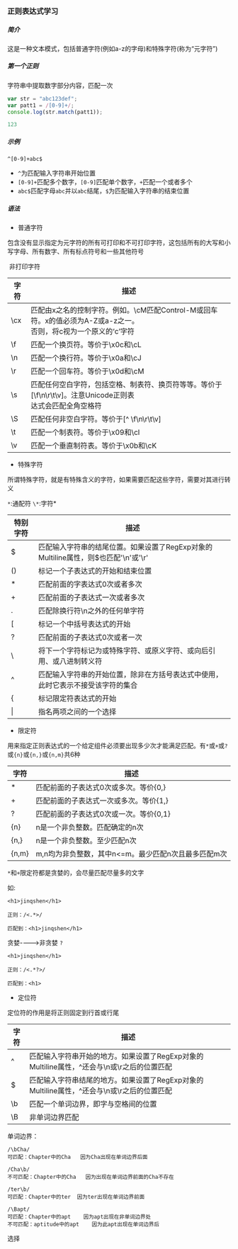 ### 正则表达式学习

##### 简介

这是一种文本模式，包括普通字符(例如a-z的字母)和特殊字符(称为“元字符”)



##### 第一个正则

字符串中提取数字部分内容，匹配一次

```js
var str = "abc123def";
var patt1 = /[0-9]+/;
console.log(str.match(patt1));
```

```js
123
```



##### 示例

`^[0-9]+abc$`

- `^`为匹配输入字符串开始位置
- `[0-9]+`匹配多个数字，`[0-9]`匹配单个数字，`+`匹配一个或者多个
- `abc$`匹配字母`abc`并以`abc`结尾，`$`为匹配输入字符串的结束位置



##### 语法

- 普通字符

包含没有显示指定为元字符的所有可打印和不可打印字符，这包括所有的大写和小写字母、所有数字、所有标点符号和一些其他符号

​	非打印字符

| 字符 | 描述                                                         |
| ---- | ------------------------------------------------------------ |
| \cx  | 匹配由x之名的控制字符。例如。\cM匹配Control-M或回车符。x的值必须为A-Z或a-z之一。<br>否则，将c视为一个原义的‘c’字符 |
| \f   | 匹配一个换页符。等价于\x0c和\cL                              |
| \n   | 匹配一个换行符。等价于\x0a和\cJ                              |
| \r   | 匹配一个回车符。等价于\x0d和\cM                              |
| \s   | 匹配任何空白字符，包括空格、制表符、换页符等等。等价于[\f\n\r\t\v]。注意Unicode正则表<br>达式会匹配全角空格符 |
| \S   | 匹配任何非空白字符。等价于[^ \f\n\r\t\v]                     |
| \t   | 匹配一个制表符。等价于\x09和\cl                              |
| \v   | 匹配一个垂直制符表。等价于\x0b和\cK                          |

- 特殊字符

所谓特殊字符，就是有特殊含义的字符，如果需要匹配这些字符，需要对其进行转义

`*`:通配符      `\*`:字符*

| 特别字符 | 描述                                                         |
| -------- | ------------------------------------------------------------ |
| $        | 匹配输入字符串的结尾位置。如果设置了RegExp对象的Multiline属性，则$也匹配'\n'或'\r' |
| ()       | 标记一个子表达式的开始和结束位置                             |
| *        | 匹配前面的字表达式0次或者多次                                |
| +        | 匹配前面的子表达式一次或者多次                               |
| .        | 匹配除换行符\n之外的任何单字符                               |
| [        | 标记一个中括号表达式的开始                                   |
| ?        | 匹配前面的子表达式0次或者一次                                |
| \        | 将下一个字符标记为或特殊字符、或原义字符、或向后引用、或八进制转义符 |
| ^        | 匹配输入字符串的开始位置，除非在方括号表达式中使用，此时它表示不接受该字符的集合 |
| {        | 标记限定符表达式的开始                                       |
| \|       | 指名两项之间的一个选择                                       |

- 限定符

用来指定正则表达式的一个给定组件必须要出现多少次才能满足匹配。有`*`或`+`或`?`或`{n}`或`{n,}`或`{n,m}`共6种

| 字符  | 描述                                                |
| ----- | --------------------------------------------------- |
| *     | 匹配前面的子表达式0次或多次。等价{0,}               |
| +     | 匹配前面的子表达式一次或多次。等价{1,}              |
| ?     | 匹配前面的子表达式0次或一次。等价{0,1}              |
| {n}   | n是一个非负整数。匹配确定的n次                      |
| {n,}  | n是一个非负整数。至少匹配n次                        |
| {n,m} | m,n均为非负整数，其中n<=m。最少匹配n次且最多匹配m次 |

`*`和`+`限定符都是贪婪的，会尽量匹配尽量多的文字

如:

```
<h1>jinqshen</h1>

正则：/<.*>/

匹配到：<h1>jinqshen</h1>
```

贪婪---->非贪婪  `?`

```
<h1>jinqshen</h1>

正则：/<.*?>/

匹配到：<h1>
```

- 定位符

定位符的作用是将正则固定到行首或行尾

| 字符 | 描述                                                         |
| ---- | ------------------------------------------------------------ |
| ^    | 匹配输入字符串开始的地方。如果设置了RegExp对象的Multiline属性，^还会与\n或\r之后的位置匹配 |
| $    | 匹配输入字符串结尾的地方。如果设置了RegExp对象的Multiline属性，^还会与\n或\r之后的位置匹配 |
| \b   | 匹配一个单词边界，即字与空格间的位置                         |
| \B   | 非单词边界匹配                                               |

单词边界：

```
/\bCha/
可匹配：Chapter中的Cha   因为Cha出现在单词边界后面

/Cha\b/
不可匹配：Chapter中的Cha   因为出现在单词边界前面的Cha不存在

/ter\b/
可匹配：Chapter中的ter  因为ter出现在单词边界前面

/\Bapt/
可匹配：Chapter中的apt    因为apt出现在非单词边界处
不可匹配：aptitude中的apt    因为此apt出现在单词边界后
```

选择
